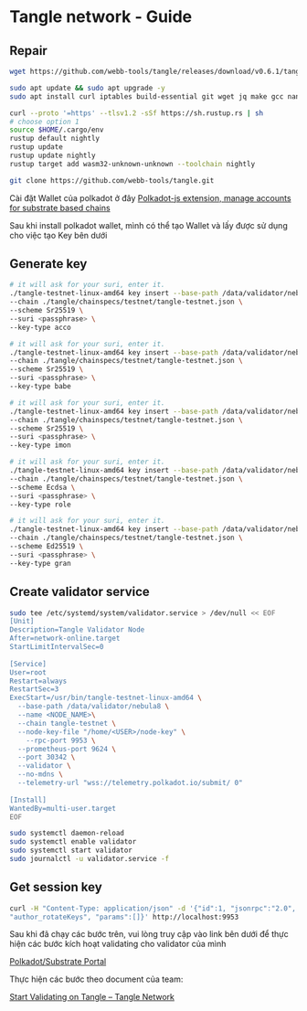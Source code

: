 # Tangle network - Guide

## Repair

```sh
wget https://github.com/webb-tools/tangle/releases/download/v0.6.1/tangle-testnet-linux-amd64

sudo apt update && sudo apt upgrade -y
sudo apt install curl iptables build-essential git wget jq make gcc nano tmux htop nvme-cli pkg-config libssl-dev libleveldb-dev libgmp3-dev tar clang bsdmainutils ncdu unzip llvm libudev-dev make protobuf-compiler -y

curl --proto '=https' --tlsv1.2 -sSf https://sh.rustup.rs | sh
# choose option 1
source $HOME/.cargo/env
rustup default nightly
rustup update
rustup update nightly
rustup target add wasm32-unknown-unknown --toolchain nightly

git clone https://github.com/webb-tools/tangle.git

```

Cài đặt Wallet của polkadot ở đây [Polkadot-js extension, manage accounts for substrate based chains](https://polkadot.js.org/extension/)

Sau khi install polkadot wallet, mình có thể tạo Wallet và lấy được <passpharse> sử dụng cho việc tạo Key bên dưới

## Generate key

```sh
# it will ask for your suri, enter it.
./tangle-testnet-linux-amd64 key insert --base-path /data/validator/nebula \
--chain ./tangle/chainspecs/testnet/tangle-testnet.json \
--scheme Sr25519 \
--suri <passphrase> \
--key-type acco
```

```sh
# it will ask for your suri, enter it.
./tangle-testnet-linux-amd64 key insert --base-path /data/validator/nebula \
--chain ./tangle/chainspecs/testnet/tangle-testnet.json \
--scheme Sr25519 \
--suri <passphrase> \
--key-type babe
```

```sh
# it will ask for your suri, enter it.
./tangle-testnet-linux-amd64 key insert --base-path /data/validator/nebula \
--chain ./tangle/chainspecs/testnet/tangle-testnet.json \
--scheme Sr25519 \
--suri <passphrase> \
--key-type imon
```

```sh
# it will ask for your suri, enter it.
./tangle-testnet-linux-amd64 key insert --base-path /data/validator/nebula \
--chain ./tangle/chainspecs/testnet/tangle-testnet.json \
--scheme Ecdsa \
--suri <passphrase> \
--key-type role
```

```sh
# it will ask for your suri, enter it.
./tangle-testnet-linux-amd64 key insert --base-path /data/validator/nebula \
--chain ./tangle/chainspecs/testnet/tangle-testnet.json \
--scheme Ed25519 \
--suri <passphrase> \
--key-type gran
```

## Create validator service

```sh
sudo tee /etc/systemd/system/validator.service > /dev/null << EOF
[Unit]
Description=Tangle Validator Node
After=network-online.target
StartLimitIntervalSec=0
 
[Service]
User=root
Restart=always
RestartSec=3
ExecStart=/usr/bin/tangle-testnet-linux-amd64 \
  --base-path /data/validator/nebula8 \
  --name <NODE_NAME>\
  --chain tangle-testnet \
  --node-key-file "/home/<USER>/node-key" \
	--rpc-port 9953 \
  --prometheus-port 9624 \
  --port 30342 \
  --validator \
  --no-mdns \
  --telemetry-url "wss://telemetry.polkadot.io/submit/ 0" 
 
[Install]
WantedBy=multi-user.target
EOF
```

```sh
sudo systemctl daemon-reload
sudo systemctl enable validator
sudo systemctl start validator
sudo journalctl -u validator.service -f
```

## Get session key

```sh
curl -H "Content-Type: application/json" -d '{"id":1, "jsonrpc":"2.0", "method": 
"author_rotateKeys", "params":[]}' http://localhost:9953
```

Sau khi đã chạy các bước trên, vui lòng truy cập vào link bên dưới để thực hiện các bước kích hoạt validating cho validator của mình

[Polkadot/Substrate Portal](https://polkadot.js.org/apps/?rpc=wss%3A%2F%2Ftestnet-rpc.tangle.tools#/explorer)

Thực hiện các bước theo document của team:

[Start Validating on Tangle – Tangle Network](https://docs.tangle.tools/docs/node/validator/requirements/)
